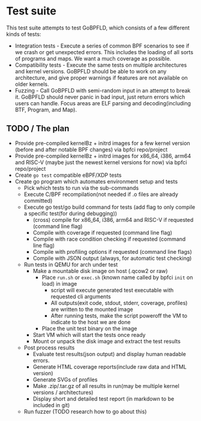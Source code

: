 # Test suite

This test suite attempts to test GoBPFLD, which consists of a few different kinds of tests:
- Integration tests - Execute a series of common BPF scenarios to see if we crash or get unexpected errors. This includes the loading of all sorts of programs and maps. We want a much coverage as possible.
- Compatibility tests - Execute the same tests on multiple architectures and kernel versions. GoBPFLD should be able to work on any architecture, and give proper warnings if features are not available on older kernels.
- Fuzzing - Call GoBPFLD with semi-random input in an attempt to break it. GoBPFLD should never panic in bad input, just return errors which users can handle. Focus areas are ELF parsing and decoding(including BTF, Program, and Map).


## TODO / The plan

* Provide pre-compiled kernelBz + initrd images for a few kernel version (before and after notable BPF changes) via bpfci repo/project
* Provide pre-compiled kernelBz + initrd images for x86_64, i386, arm64 and RISC-V (maybe just the newest kernel versions for now) via bpfci repo/project
* Create `go test` compatible eBPF/XDP tests
* Create go program which automates environment setup and tests
  * Pick which tests to run via the sub-commands
  * Execute C/BPF recompilation(not needed if .o files are already committed)
  * Execute go test/go build command for tests (add flag to only compile a specific test(for during debugging))
    * (cross) compile for x86_64, i386, arm64 and RISC-V if requested (command line flag)
    * Compile with coverage if requested (command line flag)
    * Compile with race condition checking if requested (command line flag)
    * Compile with profiling options if requested (command line flags)
    * Compile with JSON output (always, for automatic test checking)
  * Run tests in QEMU for arch under test
    * Make a mountable disk image on host (.qcow2 or raw)
      * Place `run.sh` or `exec.sh` (known name called by bpfci `init` on load) in image
        * script will execute generated test executable with requested cli arguments
        * All outputs(exit code, stdout, stderr, coverage, profiles) are written to the mounted image
        * After running tests, make the script poweroff the VM to indicate to the host we are done
      * Place the unit test binary on the image
    * Start VM which will start the tests once ready
    * Mount or unpack the disk image and extract the test results
  * Post process results
    * Evaluate test results(json output) and display human readable errors.
    * Generate HTML coverage reports(include raw data and HTML version)
    * Generate SVGs of profiles
    * Make .zip/.tar.gz of all results in run(may be multiple kernel versions / architectures)
    * Display short and detailed test report (in markdown to be included in git)
  * Run fuzzer (TODO research how to go about this)